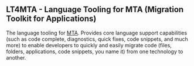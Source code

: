 ## LT4MTA - Language Tooling for MTA (Migration Toolkit for Applications)

The language tooling for [MTA](https://developers.redhat.com/products/mta/overview). Provides core language support capabilities (such as code complete, diagnostics, quick fixes, code snippets, and much more) to enable developers to quickly and easily migrate code (files, folders, applications, code snippets, you name it) from one technology to another.


